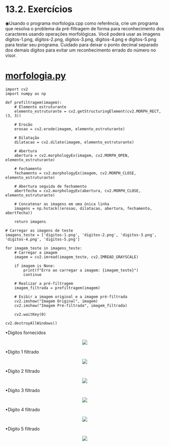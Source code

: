# 13.2.  Exercícios

◉Usando o programa morfologia.cpp como referência, crie um programa que resolva o problema da pré-filtragem de forma para reconhecimento dos caracteres usando operações morfológicas. Você poderá usar as imagens digitos-1.png, digitos-2.png, digitos-3.png, digitos-4.png e digitos-5.png para testar seu programa. Cuidado para deixar o ponto decimal separado dos demais dígitos para evitar um reconhecimento errado do número no visor.
 
 # [morfologia.py](https://github.com/PedroHenrique18/OpenCV/blob/main/Filtragem%20de%20forma%20com%20morfologia%20matem%C3%A1tica/morfologia.py)
```
import cv2
import numpy as np

def prefiltragem(imagem):
    # Elemento estruturante
    elemento_estruturante = cv2.getStructuringElement(cv2.MORPH_RECT, (3, 3))

    # Erosão
    erosao = cv2.erode(imagem, elemento_estruturante)

    # Dilatação
    dilatacao = cv2.dilate(imagem, elemento_estruturante)

    # Abertura
    abertura = cv2.morphologyEx(imagem, cv2.MORPH_OPEN, elemento_estruturante)

    # Fechamento
    fechamento = cv2.morphologyEx(imagem, cv2.MORPH_CLOSE, elemento_estruturante)

    # Abertura seguida de fechamento
    abertfecha = cv2.morphologyEx(abertura, cv2.MORPH_CLOSE, elemento_estruturante)

    # Concatenar as imagens em uma única linha
    imagens = np.hstack((erosao, dilatacao, abertura, fechamento, abertfecha))

    return imagens

# Carregar as imagens de teste
imagens_teste = ['digitos-1.png', 'digitos-2.png', 'digitos-3.png', 'digitos-4.png', 'digitos-5.png']

for imagem_teste in imagens_teste:
    # Carregar a imagem
    imagem = cv2.imread(imagem_teste, cv2.IMREAD_GRAYSCALE)

    if imagem is None:
        print(f"Erro ao carregar a imagem: {imagem_teste}")
        continue

    # Realizar a pré-filtragem
    imagem_filtrada = prefiltragem(imagem)

    # Exibir a imagem original e a imagem pré-filtrada
    cv2.imshow("Imagem Original", imagem)
    cv2.imshow("Imagem Pré-filtrada", imagem_filtrada)

    cv2.waitKey(0)

cv2.destroyAllWindows()
```

•Digitos fornecidos 
<div align="center" >
  <img src="https://github.com/PedroHenrique18/OpenCV/blob/main/Filtragem%20de%20forma%20com%20morfologia%20matem%C3%A1tica/digitos%20fornecidos.png">
</div>

•Digito 1 filtrado 
<div align="center" >
  <img src="https://github.com/PedroHenrique18/OpenCV/blob/main/Filtragem%20de%20forma%20com%20morfologia%20matem%C3%A1tica/digito%201.png">
</div>

•Digito 2 filtrado 
<div align="center" >
  <img src="https://github.com/PedroHenrique18/OpenCV/blob/main/Filtragem%20de%20forma%20com%20morfologia%20matem%C3%A1tica/digito%202.png">
</div>

•Digito 3 filtrado 
<div align="center" >
  <img src="https://github.com/PedroHenrique18/OpenCV/blob/main/Filtragem%20de%20forma%20com%20morfologia%20matem%C3%A1tica/digito%203.png">
</div>

•Digito 4 filtrado 
<div align="center" >
  <img src="https://github.com/PedroHenrique18/OpenCV/blob/main/Filtragem%20de%20forma%20com%20morfologia%20matem%C3%A1tica/digito%204.png">
</div>

•Digito 5 filtrado 
<div align="center" >
  <img src="https://github.com/PedroHenrique18/OpenCV/blob/main/Filtragem%20de%20forma%20com%20morfologia%20matem%C3%A1tica/digito%205.png">
</div>



